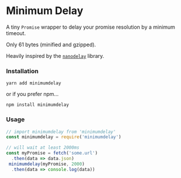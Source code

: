 # Minimum Delay

A tiny `Promise` wrapper to delay your promise resolution by a minimum timeout.

Only 61 bytes (minified and gzipped).

Heavily inspired by the [`nanodelay`](https://github.com/ai/nanodelay) library.

### Installation

```
yarn add minimumdelay
```

or if you prefer npm...

```
npm install minimumdelay
```

### Usage

```js
// import minimumdelay from 'minimumdelay'
const minimumdelay = require('minimumdelay')

// will wait at least 2000ms
const myPromise = fetch('some.url')
  .then(data => data.json)
 minimumdelay(myPromise, 2000)
  .then(data => console.log(data))
```

